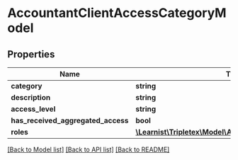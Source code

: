 # AccountantClientAccessCategoryModel

## Properties
Name | Type | Description | Notes
------------ | ------------- | ------------- | -------------
**category** | **string** |  | [optional] 
**description** | **string** |  | [optional] 
**access_level** | **string** |  | [optional] 
**has_received_aggregated_access** | **bool** |  | [optional] 
**roles** | [**\Learnist\Tripletex\Model\AccountantClientAccessRole[]**](AccountantClientAccessRole.md) |  | [optional] 

[[Back to Model list]](../../README.md#documentation-for-models) [[Back to API list]](../../README.md#documentation-for-api-endpoints) [[Back to README]](../../README.md)

